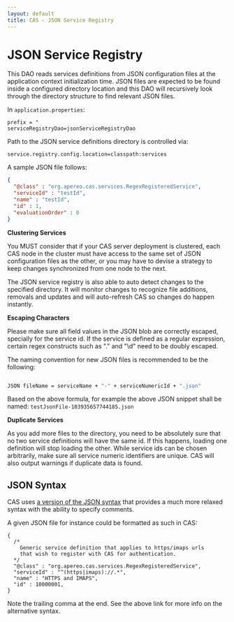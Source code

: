 ```yaml
---
layout: default
title: CAS - JSON Service Registry
---
```


# JSON Service Registry
This DAO reads services definitions from JSON configuration files at the application context initialization time.
JSON files are
expected to be found inside a configured directory location and this DAO will recursively look through
the directory structure to find relevant JSON files.

In `application.properties`:

```properties
prefix = "
serviceRegistryDao=jsonServiceRegistryDao
```

Path to the JSON service definitions directory is controlled via:

```properties
service.registry.config.location=classpath:services
```

A sample JSON file follows:

```json
{
  "@class" : "org.apereo.cas.services.RegexRegisteredService",
  "serviceId" : "testId",
  "name" : "testId",
  "id" : 1,
  "evaluationOrder" : 0
}
```

<div class="alert alert-warning"><strong>Clustering Services</strong><p>
You MUST consider that if your CAS server deployment is clustered, each CAS node in the cluster must have
access to the same set of JSON configuration files as the other, or you may have to devise a strategy to keep
changes synchronized from one node to the next.
</p></div>

The JSON service registry is also able to auto detect changes to the specified directory. It will monitor changes to recognize
file additions, removals and updates and will auto-refresh CAS so changes do happen instantly.

<div class="alert alert-info"><strong>Escaping Characters</strong><p>
Please make sure all field values in the JSON blob are correctly escaped, specially for the service id. If the service is defined as a regular expression, certain regex constructs such as "." and "\d" need to be doubly escaped.
</p></div>


The naming convention for new JSON files is recommended to be the following:

```bash

JSON fileName = serviceName + "-" + serviceNumericId + ".json"

```


Based on the above formula, for example the above JSON snippet shall be named: `testJsonFile-103935657744185.json`

<div class="alert alert-warning"><strong>Duplicate Services</strong><p>
As you add more files to the directory, you need to be absolutely sure that no two service definitions
will have the same id. If this happens, loading one definition will stop loading the other. While service ids
can be chosen arbitrarily, make sure all service numeric identifiers are unique. CAS will also output warnings
if duplicate data is found.
</p></div>

## JSON Syntax

CAS uses [a version of the JSON syntax](http://hjson.org/) that provides a much more relaxed 
syntax with the ability to specify comments.

A given JSON file for instance could be formatted as such in CAS:

```
{
  /*
    Generic service definition that applies to https/imaps urls 
    that wish to register with CAS for authentication.
  */
  "@class" : "org.apereo.cas.services.RegexRegisteredService",
  "serviceId" : "^(https|imaps)://.*",
  "name" : "HTTPS and IMAPS",
  "id" : 10000001,
}

```

Note the trailing comma at the end. See the above link for more info on the alternative syntax. 
